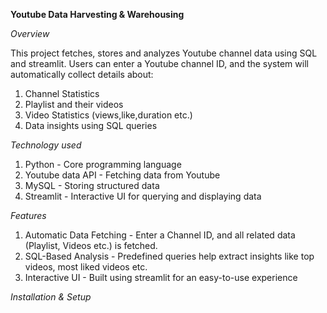 **Youtube Data Harvesting & Warehousing**

*Overview*

This project fetches, stores and analyzes Youtube channel data using SQL and streamlit. Users can enter a Youtube channel ID, and the system will automatically collect details about:
  1. Channel Statistics
  2. Playlist and their videos
  3. Video Statistics (views,like,duration etc.)
  4. Data insights using SQL queries

*Technology used*

 1. Python - Core programming language
 2. Youtube data API - Fetching data from Youtube
 3. MySQL - Storing structured data
 4. Streamlit - Interactive UI for querying and displaying data

*Features* 

 1. Automatic Data Fetching - Enter a Channel ID, and all related data (Playlist, Videos etc.) is fetched.
 2. SQL-Based Analysis - Predefined queries help extract insights like top videos, most liked videos etc.
 3. Interactive UI - Built using streamlit for an easy-to-use experience

*Installation & Setup*
